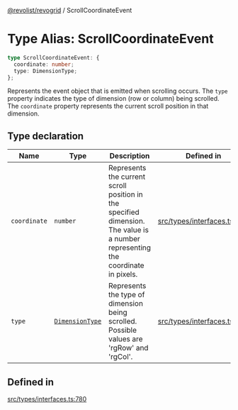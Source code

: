 [@revolist/revogrid](README.md) / ScrollCoordinateEvent

# Type Alias: ScrollCoordinateEvent

```ts
type ScrollCoordinateEvent: {
  coordinate: number;
  type: DimensionType;
};
```

Represents the event object that is emitted when scrolling occurs.
The `type` property indicates the type of dimension (row or column) being scrolled.
The `coordinate` property represents the current scroll position in that dimension.

## Type declaration

| Name | Type | Description | Defined in |
| ------ | ------ | ------ | ------ |
| `coordinate` | `number` | Represents the current scroll position in the specified dimension. The value is a number representing the coordinate in pixels. | [src/types/interfaces.ts:791](https://github.com/revolist/revogrid/blob/2ea7abe619348281bd56e0a8ea657ffef9c19154/src/types/interfaces.ts#L791) |
| `type` | [`DimensionType`](TypeAlias.DimensionType.md) | Represents the type of dimension being scrolled. Possible values are 'rgRow' and 'rgCol'. | [src/types/interfaces.ts:785](https://github.com/revolist/revogrid/blob/2ea7abe619348281bd56e0a8ea657ffef9c19154/src/types/interfaces.ts#L785) |

## Defined in

[src/types/interfaces.ts:780](https://github.com/revolist/revogrid/blob/2ea7abe619348281bd56e0a8ea657ffef9c19154/src/types/interfaces.ts#L780)
